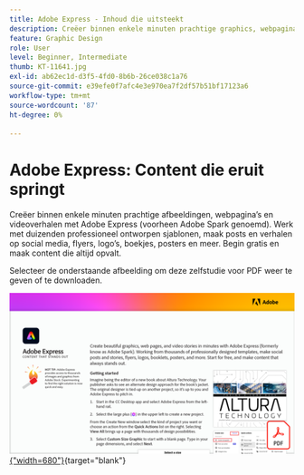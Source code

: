 ```yaml
---
title: Adobe Express - Inhoud die uitsteekt
description: Creëer binnen enkele minuten prachtige graphics, webpagina’s en videoverhalen met Adobe Express
feature: Graphic Design
role: User
level: Beginner, Intermediate
thumb: KT-11641.jpg
exl-id: ab62ec1d-d3f5-4fd0-8b6b-26ce038c1a76
source-git-commit: e39efe0f7afc4e3e970ea7f2df57b51bf17123a6
workflow-type: tm+mt
source-wordcount: '87'
ht-degree: 0%

---
```


# Adobe Express: Content die eruit springt

Creëer binnen enkele minuten prachtige afbeeldingen, webpagina’s en videoverhalen met Adobe Express (voorheen Adobe Spark genoemd). Werk met duizenden professioneel ontworpen sjablonen, maak posts en verhalen op social media, flyers, logo’s, boekjes, posters en meer. Begin gratis en maak content die altijd opvalt.

Selecteer de onderstaande afbeelding om deze zelfstudie voor PDF weer te geven of te downloaden.

[![Afbeelding van eerste pagina van zelfstudie](assets/Adobe-Express-content-that-stands-out.png){&quot;width=680&quot;}](assets/Adobe-Express-content-that-stands-out.pdf){target="blank"}
